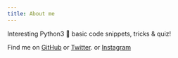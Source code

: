 ```yaml
---
title: About me
---
```

Interesting Python3 🐍 basic code snippets, tricks & quiz!

Find me on [GitHub](https://github.com/onlp-python) or [Twitter](https://twitter.com/onlppythonPY). or [Instagram](https://www.instagram.com/onlypython.py/)
